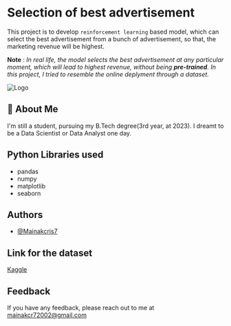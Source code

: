 
# Selection of best advertisement 

This project is to develop `reinforcement learning` based model, which can select the best advertisement from a bunch of advertisement, so that, the marketing revenue will be highest.

**Note** : *In real life, the model selects the best advertisement at any particular moment, which will lead to highest revenue, without being **pre-trained**. In this project, I tried to resemble the online deplyment through a dataset.*







![Logo](https://static.vecteezy.com/system/resources/previews/004/996/790/original/robot-chatbot-icon-sign-free-vector.jpg)


## 🚀 About Me
I'm still a student, pursuing my B.Tech degree(3rd year, at 2023). I dreamt to be a Data Scientist or Data Analyst one day.



## Python Libraries used

- pandas
- numpy
- matplotlib
- seaborn


## Authors

- [@Mainakcris7](https://github.com/Mainakcris7)


## Link for the dataset

[Kaggle](https://www.kaggle.com/datasets/ahmedaliomar/ads-ctr-optimisation)

## Feedback

If you have any feedback, please reach out to me at mainakcr72002@gmail.com

